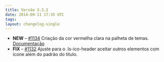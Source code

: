 ```yaml
---
title: Versão 3.3.2
date: 2014-09-11 17:35 UTC
tags:
layout: changelog-single
---
```


<ul class="ls-no-list-style ls-no-margin-left">
  <li>
    <strong class="ls-tag-success">NEW</strong>
    &ndash; <a href="https://github.com/locaweb/locawebstyle/pull/1134" target="blank" class="commit-url">#1134</a> Criação da cor vermelha clara na palheta de temas. <a href="http://locaweb.github.io/locawebstyle/documentacao/css/cores-do-tema/" class="ls-btn ls-btn-xs">Documentação</a>
  </li>
  <li>
    <strong class="ls-tag-info">FIX</strong>
    &ndash; <a href="https://github.com/locaweb/locawebstyle/pull/1132" target="blank" class="commit-url">#1132</a> Ajuste para o .ls-ico-header aceitar outros elementos com ícone além do padrão do título.
  </li>
</ul>

